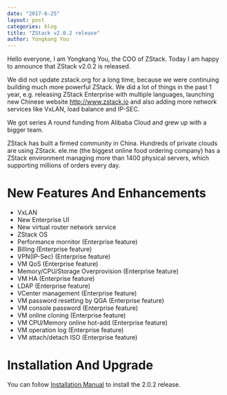 ```yaml
---
date: "2017-6-25"
layout: post
categories: blog
title: "ZStack v2.0.2 release"
author: Yongkang You
---
```


Hello everyone, I am Yongkang You, the COO of ZStack. Today I am happy to announce that ZStack v2.0.2 is released. 

We did not update zstack.org for a long time, because we were continuing building much more powerful ZStack.
We did a lot of things in the past 1 year, e.g. releasing ZStack Enterprise with multiple languages, launching new Chinese website http://www.zstack.io and also adding more network services like VxLAN, load balance and IP-SEC. 

We got series A round funding from Alibaba Cloud and grew up with a bigger team. 

ZStack has built a firmed community in China. Hundreds of private clouds are using ZStack. 
ele.me (the biggest online food ordering company) has a ZStack environment managing more than 1400 physical servers, 
which supporting millions of orders every day. 

# New Features And Enhancements

* VxLAN
* New Enterprise UI
* New virtual router network service
* ZStack OS
* Performance mornitor (Enterprise feature)
* Billing (Enterprise feature)
* VPN(IP-Sec) (Enterprise feature)
* VM QoS (Enterprise feature)
* Memory/CPU/Storage Overprovision  (Enterprise feature)
* VM HA (Enterprise feature)
* LDAP (Enterprise feature)
* VCenter management (Enterprise feature)
* VM password resetting by QGA (Enterprise feature)
* VM console password (Enterprise feature)
* VM online cloning (Enterprise feature)
* VM CPU/Memory online hot-add (Enterprise feature)
* VM operation log (Enterprise feature)
* VM attach/detach ISO (Enterprise feature)


# Installation And Upgrade

You can follow [Installation Manual](../installation/index.md) to install the 2.0.2 release.

